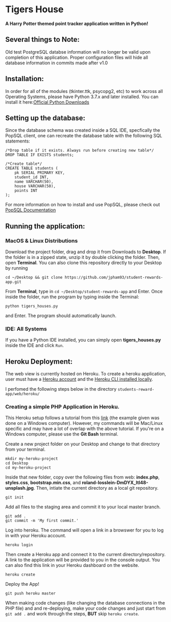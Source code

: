 # Tigers House
**A Harry Potter themed point tracker application written in Python!**

## Several things to Note:
Old test PostgreSQL databse information will no longer be valid upon completion of this application. Proper configuration files will hide all database information in commits made after v1.0

## Installation:
In order for all of the modules (tkinter.ttk, psycopg2, etc) to work across all Operating Systems, please have Python 3.7.x and later installed. You can install it here:[Official Python Downloads](https://www.python.org/downloads/)

## Setting up the database:
Since the database schema was created inside a SQL IDE, specfically the PopSQL client, one can recreate the database table with the following SQL statements:
```
/*Drop table if it exists. Always run before creating new table*/
DROP TABLE IF EXISTS students;

/*Create table*/
CREATE TABLE students (
    pk SERIAL PRIMARY KEY,
    student_id INT,
    name VARCHAR(50),
    house VARCHAR(50),
    points INT
);
```
For more information on how to install and use PopSQL, please check out [PopSQL Documentation](https://popsql.com/docs/)

## Running the application:

### MacOS & Linux Distributions
Download the project folder, drag and drop it from Downloads to **Desktop**. If the folder is in a zipped state, unzip it by double clicking the folder. Then, open **Terminal**. You can also clone this repository directly to your Desktop by running 
```
cd ~/Desktop && git clone https://github.com/jpham93/student-rewards-app.git
```
From **Terminal**, type in `cd ~/Desktop/student-rewards-app` and Enter. Once inside the folder, run the program by typing inside the Terminal:
```
python tigers_houses.py
```
and Enter. The program should automatically launch.

### IDE: All Systems
If you have a Python IDE installed, you can simply open **tigers_houses.py** inside the IDE and click `Run`.

## Heroku Deployment:
The web view is currently hosted on Heroku.
To create a heroku application, user must have a [Heroku account](https://signup.heroku.com/) and the [Heroku CLI installed locally](https://devcenter.heroku.com/articles/heroku-cli#download-and-install).

I perfomed the following steps below in the directory `students-reward-app/web/heroku/`

### Creating a simple PHP Application in Heroku.

This Heroku setup follows a tutorial from this [link](https://scotch.io/@phalconVee/deploying-a-php-and-mysql-web-app-with-heroku) (the example given was done on a Windows computer). However, my commands will be Mac/Linux specific and may have a lot of overlap with the above tutorial. If you're on a Windows computer, please use the **Git Bash** terminal.

Create a new project folder on your Desktop and change to that directory from your terminal.
```
mkdir my-heroku-project
cd Desktop
cd my-heroku-project
``` 
Inside that new folder, copy over the following files from web: **index.php**, **styles.css**,  **bootstrap.min.css**, and **roland-losslein-DmDYX_ltI48-unsplash.jpg**.
Then, intiate the current directory as a local git repository.
```
git init
```
Add all files to the staging area and commit it to your local master branch.
```
git add .               
git commit -m 'My first commit.'
```
Log into heroku. The command will open a link in a browswer for you to log in with your Heroku account.
```
heroku login
```
Then create a Heroku app and connect it to the current directory/repository. A link to the application will be provided to you in the console output. You can also find this link in your Heroku dashboard on the website.
```
heroku create
```
Deploy the App!
```
git push heroku master
```
When making code changes (like changing the database connections in the PHP file) and and re-deploying, make your code changes and just start from `git add .` and work through the steps, **BUT** skip `heroku create`.
